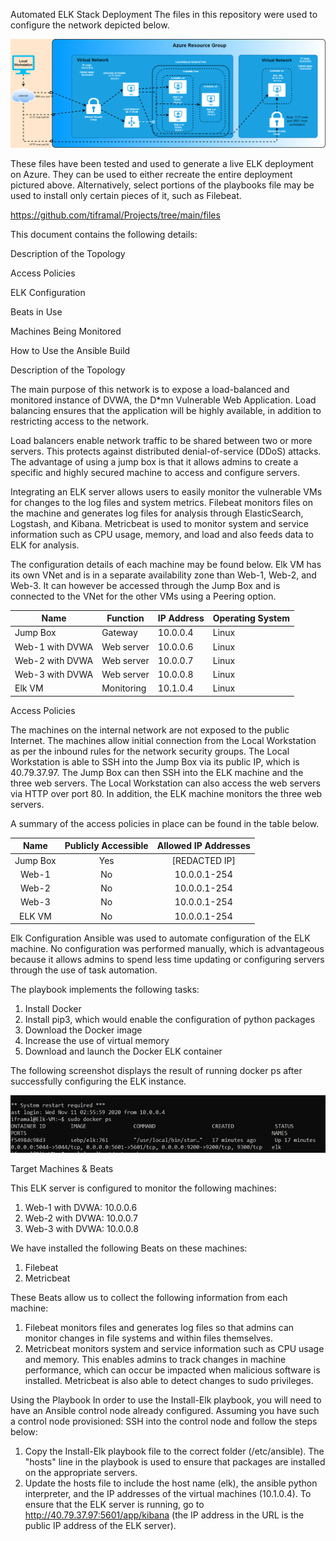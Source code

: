 Automated ELK Stack Deployment
The files in this repository were used to configure the network depicted below.

![](Azure%20Resource%20Group.png)

These files have been tested and used to generate a live ELK deployment on Azure. They can be used to either recreate the entire deployment pictured above. Alternatively, select portions of the playbooks file may be used to install only certain pieces of it, such as Filebeat.

https://github.com/tiframal/Projects/tree/main/files

This document contains the following details:

Description of the Topology

Access Policies

ELK Configuration

Beats in Use

Machines Being Monitored

How to Use the Ansible Build


Description of the Topology

The main purpose of this network is to expose a load-balanced and monitored instance of DVWA, the D*mn Vulnerable Web Application.
Load balancing ensures that the application will be highly available, in addition to restricting access to the network.

Load balancers enable network traffic to be shared between two or more servers. This protects against distributed denial-of-service (DDoS) attacks. The advantage of using a jump box is that it allows admins to create a specific and highly secured machine to access and configure servers. 

Integrating an ELK server allows users to easily monitor the vulnerable VMs for changes to the log files and system metrics. Filebeat monitors files on the machine and generates log files for analysis through ElasticSearch, Logstash, and Kibana. Metricbeat is used to monitor system and service information such as CPU usage, memory, and load and also feeds data to ELK for analysis.

The configuration details of each machine may be found below. Elk VM has its own VNet and is in a separate availability zone than Web-1, Web-2, and Web-3. It can however be accessed through the Jump Box and is connected to the VNet for the other VMs using a Peering option.

| Name            | Function   | IP Address | Operating System |
|-----------------|------------|------------|------------------|
| Jump Box        | Gateway    | 10.0.0.4   | Linux            |
| Web-1 with DVWA | Web server | 10.0.0.6   | Linux            |
| Web-2 with DVWA | Web server | 10.0.0.7   | Linux            |
| Web-3 with DVWA | Web server | 10.0.0.8   | Linux            |
| Elk VM          | Monitoring | 10.1.0.4   | Linux            |


Access Policies

The machines on the internal network are not exposed to the public Internet. The machines allow initial connection from the Local Workstation as per the inbound rules for the network security groups. The Local Workstation is able to SSH into the Jump Box via its public IP, which is 40.79.37.97. The Jump Box can then SSH into the ELK machine and the three web servers. The Local Workstation can also access the web servers via HTTP over port 80. In addition, the ELK machine monitors the three web servers.

A summary of the access policies in place can be found in the table below.


|   Name   | Publicly Accessible | Allowed IP Addresses |
|:--------:|:-------------------:|:--------------------:|
| Jump Box | Yes                 | [REDACTED IP]        |
| Web-1    | No                  | 10.0.0.1-254         |
| Web-2    | No                  | 10.0.0.1-254         |
| Web-3    | No                  | 10.0.0.1-254         |
| ELK VM   | No                  | 10.0.0.1-254         |



Elk Configuration
Ansible was used to automate configuration of the ELK machine. No configuration was performed manually, which is advantageous because it allows admins to spend less time updating or configuring servers through the use of task automation.  

The playbook implements the following tasks:
1) Install Docker
3) Install pip3, which would enable the configuration of python packages
4) Download the Docker image
5) Increase the use of virtual memory
6) Download and launch the Docker ELK container

The following screenshot displays the result of running docker ps after successfully configuring the ELK instance.

![](Elk-Docker.png)

Target Machines & Beats

This ELK server is configured to monitor the following machines:

1) Web-1 with DVWA: 10.0.0.6
2) Web-2 with DVWA: 10.0.0.7
3) Web-3 with DVWA: 10.0.0.8

We have installed the following Beats on these machines:
1) Filebeat
2) Metricbeat

These Beats allow us to collect the following information from each machine:
1) Filebeat monitors files and generates log files so that admins can monitor changes in file systems and within files themselves.
2) Metricbeat monitors system and service information such as CPU usage and memory. This enables admins to track changes in machine performance, which can occur be impacted when malicious software is installed. Metricbeat is also able to detect changes to sudo privileges. 

Using the Playbook
In order to use the Install-Elk playbook, you will need to have an Ansible control node already configured. Assuming you have such a control node provisioned:
SSH into the control node and follow the steps below:

1) Copy the Install-Elk playbook file to the correct folder (/etc/ansible). The "hosts" line in the playbook is used to ensure that packages are installed on the appropriate servers. 
2) Update the hosts file to include the host name (elk), the ansible python interpreter, and the IP addresses of the virtual machines (10.1.0.4). To ensure that the ELK server is running, go to http://40.79.37.97:5601/app/kibana (the IP address in the URL is the public IP address of the ELK server).
